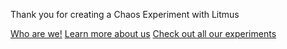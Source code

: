 Thank you for creating a Chaos Experiment with Litmus

[Who are we!](https://litmuschaos.io)
[Learn more about us](https://github.com/litmuschaos/litmus)
[Check out all our experiments](https://hub.litmuschaos.io)
